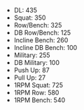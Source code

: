 * DL: 435
*  Squat: 350
*  Row/Bench: 325
*  DB Row/Bench: 125
*  Incline Bench: 260
*  Incline DB Bench: 100
*  Military: 255
*  DB Military: 100
*  Push Up: 87
*  Pull Up: 27
*  1RPM Squat: 725
*  1RPM Row: 580
*  1RPM Bench: 540
